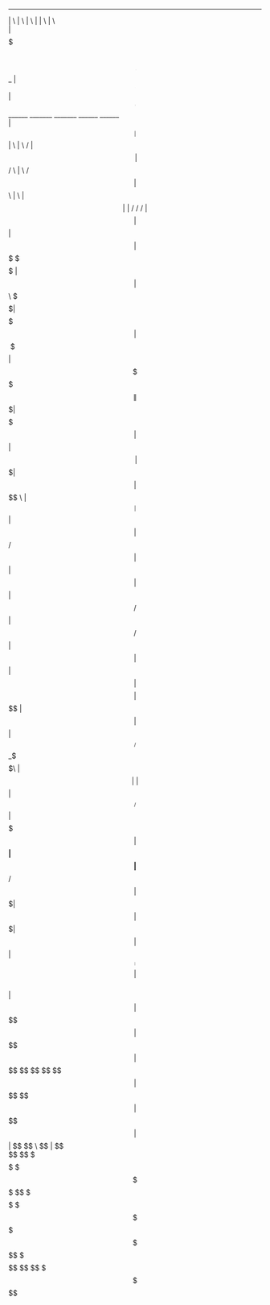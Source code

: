  _______                         __            __                            __  __                  __                                                   
|       \                       |  \          |  \                          |  \|  \                |  \                                                  
| $$$$$$$\ __    __   _______  _| $$_         | $$  ______    ______    ____| $$| $$____    ______  | $$  ______   _______    _______   ______    ______  
| $$__| $$|  \  |  \ /       \|   $$ \        | $$ /      \  |      \  /      $$| $$    \  |      \ | $$ |      \ |       \  /       \ /      \  /      \ 
| $$    $$| $$  | $$|  $$$$$$$ \$$$$$$        | $$|  $$$$$$\  \$$$$$$\|  $$$$$$$| $$$$$$$\  \$$$$$$\| $$  \$$$$$$\| $$$$$$$\|  $$$$$$$|  $$$$$$\|  $$$$$$\
| $$$$$$$\| $$  | $$ \$$    \   | $$ __       | $$| $$  | $$ /      $$| $$  | $$| $$  | $$ /      $$| $$ /      $$| $$  | $$| $$      | $$    $$| $$   \$$
| $$  | $$| $$__/ $$ _\$$$$$$\  | $$|  \      | $$| $$__/ $$|  $$$$$$$| $$__| $$| $$__/ $$|  $$$$$$$| $$|  $$$$$$$| $$  | $$| $$_____ | $$$$$$$$| $$      
| $$  | $$ \$$    $$|       $$   \$$  $$      | $$ \$$    $$ \$$    $$ \$$    $$| $$    $$ \$$    $$| $$ \$$    $$| $$  | $$ \$$     \ \$$     \| $$      
 \$$   \$$  \$$$$$$  \$$$$$$$     \$$$$        \$$  \$$$$$$   \$$$$$$$  \$$$$$$$ \$$$$$$$   \$$$$$$$ \$$  \$$$$$$$ \$$   \$$  \$$$$$$$  \$$$$$$$ \$$      
                                                                                                                                                          
                                                                                                                                                          
                                                                                                                                                          
